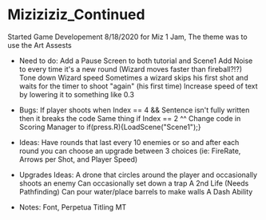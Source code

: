 # Miziziziz_Continued
Started Game Developement 8/18/2020 for Miz 1 Jam, The theme was to use the Art Assests

- Need to do:
Add a Pause Screen to both tutorial and Scene1
Add Noise to every time it's a new round
(Wizard moves faster than fireball?!?) Tone down Wizard speed
Sometimes a wizard skips his first shot and waits for the timer to shoot "again" (his first time)
Increase speed of text by lowering it to something like 0.3

- Bugs:
If player shoots when Index == 4 && Sentence isn't fully written then it breaks the code
Same thing if Index == 2 ^^
Change code in Scoring Manager to if(press.R){LoadScene("Scene1");}

- Ideas:
Have rounds that last every 10 enemies or so and after each round you can choose an upgrade between 3 choices (ie: FireRate, Arrows per Shot, and Player Speed)

- Upgrades Ideas:
A drone that circles around the player and occasionally shoots an enemy
Can occasionally set down a trap
A 2nd Life
(Needs Pathfinding) Can pour water/place barrels to make walls
A Dash Ability


- Notes:
Font, Perpetua Titling MT
